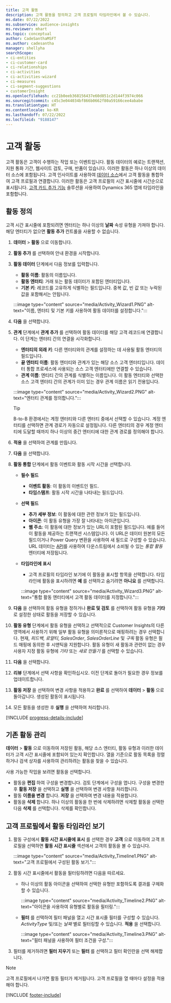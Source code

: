 ```yaml
---
title: 고객 활동
description: 고객 활동을 정의하고 고객 프로필의 타임라인에서 볼 수 있습니다.
ms.date: 07/22/2022
ms.subservice: audience-insights
ms.reviewer: mhart
ms.topic: conceptual
author: CadeSanthaMSFT
ms.author: cadesantha
manager: shellyha
searchScope:
- ci-entities
- ci-customer-card
- ci-relationships
- ci-activities
- ci-activities-wizard
- ci-measures
- ci-segment-suggestions
- customerInsight
ms.openlocfilehash: cc21b0eeb368156437e60d851c2d144f3974c066
ms.sourcegitcommit: c45c3e044034bf866b0662f80a59166cee4ababe
ms.translationtype: HT
ms.contentlocale: ko-KR
ms.lasthandoff: 07/22/2022
ms.locfileid: "9188147"
---
```

# <a name="customer-activities"></a>고객 활동

고객 활동은 고객이 수행하는 작업 또는 이벤트입니다. 활동 데이터의 예로는 트랜잭션, 지원 통화 기간, 웹사이트 검토, 구매, 반품이 있습니다. 이러한 활동은 하나 이상의 데이터 소스에 포함됩니다. 고객 인사이트를 사용하여 [데이터 소스](data-sources.md)에서 고객 활동을 통합하여 고객 프로필과 연결합니다. 이러한 활동은 고객 프로필의 시간 표시줄에 시간순으로 표시됩니다. [고객 카드 추가 기능](customer-card-add-in.md) 솔루션을 사용하여 Dynamics 365 앱에 타임라인을 포함합니다.

## <a name="define-an-activity"></a>활동 정의

고객 시간 표시줄에 포함되려면 엔터티는 하나 이상의 **날짜** 속성 유형을 가져야 합니다. 해당 엔터티가 없으면 **활동 추가** 컨트롤을 사용할 수 없습니다.

1. **데이터** > **활동** 으로 이동합니다.

1. **활동 추가** 를 선택하여 안내 환경을 시작합니다.

1. **활동 데이터** 단계에서 다음 정보를 입력합니다.

   - **활동 이름**: 활동의 이름입니다.
   - **활동 엔터티**: 거래 또는 활동 데이터가 포함된 엔터티입니다.
   - **기본 키**: 레코드를 고유하게 식별하는 필드입니다. 중복 값, 빈 값 또는 누락된 값을 포함해서는 안됩니다.

   :::image type="content" source="media/Activity_Wizard1.PNG" alt-text="이름, 엔터티 및 기본 키를 사용하여 활동 데이터를 설정합니다.":::

1. **다음** 을 선택합니다.

1. **관계** 단계에서 **관계 추가** 를 선택하여 활동 데이터를 해당 고객 레코드에 연결합니다. 이 단계는 엔터티 간의 연결을 시각화합니다.  

   - **엔터티의 외래 키**: 다른 엔터티와의 관계를 설정하는 데 사용될 활동 엔터티의 필드입니다.
   - **끝 엔터티 이름**: 활동 엔터티와 관계가 있는 해당 소스 고객 엔터티입니다. 데이터 통합 프로세스에 사용되는 소스 고객 엔터티에만 연결할 수 있습니다.
   - **관계 이름**: 엔티티 간의 관계를 식별하는 이름입니다. 이 활동 엔터티와 선택한 소스 고객 엔터티 간의 관계가 이미 있는 경우 관계 이름은 읽기 전용입니다.

   :::image type="content" source="media/Activity_Wizard2.PNG" alt-text="엔터티 관계를 정의합니다.":::

   > [!TIP]
   > B-to-B 환경에서는 계정 엔터티와 다른 엔터티 중에서 선택할 수 있습니다. 계정 엔터티를 선택하면 관계 경로가 자동으로 설정됩니다. 다른 엔터티의 경우 계정 엔터티에 도달할 때까지 하나 이상의 중간 엔터티에 대한 관계 경로를 정의해야 합니다.

1. **적용** 을 선택하여 관계를 만듭니다.

1. **다음** 을 선택합니다.

1. **활동 통합** 단계에서 활동 이벤트와 활동 시작 시간을 선택합니다.
   - **필수 필드**
      - **이벤트 활동**: 이 활동의 이벤트인 필드.
      - **타임스탬프**: 활동 시작 시간을 나타내는 필드입니다.

   - **선택 필드**
      - **추가 세부 정보**: 이 활동에 대한 관련 정보가 있는 필드입니다.
      - **아이콘**: 이 활동 유형을 가장 잘 나타내는 아이콘입니다.
      - **웹 주소**: 이 활동에 대한 정보가 있는 URL이 포함된 필드입니다. 예를 들어 이 활동을 제공하는 트랜잭션 시스템입니다. 이 URL은 데이터 원본의 모든 필드이거나 Power Query 변환을 사용하여 새 필드로 구성할 수 있습니다. URL 데이터는 [API](apis.md)를 사용하여 다운스트림에서 소비될 수 있는 *통합 활동* 엔터티에 저장됩니다.

   - **타임라인에 표시**
      - 고객 프로필의 타임라인 보기에 이 활동을 표시할 항목을 선택합니다. 타임라인에 활동을 표시하려면 **예** 를 선택하고 숨기려면 **아니요** 를 선택합니다.

      :::image type="content" source="media/Activity_Wizard3.PNG" alt-text="통합 활동 엔터티에서 고객 활동 데이터를 지정합니다.":::

1. **다음** 을 선택하여 활동 유형을 정하거나 **완료 및 검토** 를 선택하여 활동 유형을 **기타** 로 설정한 상태로 활동을 저장할 수 있습니다.

1. **활동 유형** 단계에서 활동 유형을 선택하고 선택적으로 Customer Insights의 다른 영역에서 사용하기 위해 일부 활동 유형을 의미론적으로 매핑하려는 경우 선택합니다. 현재, *피드백*, *로얄티*, *SalesOrder*, *SalesOrderLine* 및 *구독* 활동 유형은 필드 매핑에 동의한 후 시맨틱을 지원합니다. 활동 유형이 새 활동과 관련이 없는 경우 사용자 지정 활동 유형에 *기타* 또는 *새로 만들기* 를 선택할 수 있습니다.

1. **다음** 을 선택합니다.

1. **리뷰** 단계에서 선택 사항을 확인하십시오. 이전 단계로 돌아가 필요한 경우 정보를 업데이트합니다.

1. **활동 저장** 을 선택하여 변경 사항을 적용하고 **완료** 를 선택하여 **데이터** > **활동** 으로 돌아갑니다. 생성된 활동이 표시됩니다.

1. 모든 활동을 생성한 후 **실행** 을 선택하여 처리합니다.

[!INCLUDE [progress-details-include](includes/progress-details-pane.md)]

## <a name="manage-existing-activities"></a>기존 활동 관리

**데이터** > **활동** 으로 이동하여 저장된 활동, 해당 소스 엔터티, 활동 유형과 이러한 데이터가 고객 시간 표시줄에 포함되어 있는지 확인합니다. 열을 기준으로 활동 목록을 정렬하거나 검색 상자를 사용하여 관리하려는 활동을 찾을 수 있습니다.

사용 가능한 작업을 보려면 활동을 선택합니다.

- 활동을 **편집** 하여 구성을 변경합니다. 검토 단계에서 구성을 엽니다. 구성을 변경한 후 **활동 저장** 을 선택하고 **실행** 을 선택하여 변경 사항을 처리합니다.
- 활동 **이름을 변경** 합니다. **저장** 을 선택하여 변경 내용을 적용합니다.
- 활동을 **삭제** 합니다. 하나 이상의 활동을 한 번에 삭제하려면 삭제할 활동을 선택한 다음 **삭제** 를 선택합니다. 삭제를 확인합니다.

## <a name="view-activity-timelines-on-customer-profiles"></a>고객 프로필에서 활동 타임라인 보기

1. 활동 구성에서 **활동 시간 표시줄에 표시** 를 선택한 경우 **고객** 으로 이동하여 고객 프로필을 선택하면 **활동 시간 표시줄** 섹션에서 고객의 활동을 볼 수 있습니다.

   :::image type="content" source="media/Activity_Timeline1.PNG" alt-text="고객 프로필에서 구성된 활동 보기.":::

1. 활동 시간 표시줄에서 활동을 필터링하려면 다음을 따르세요.

   - 하나 이상의 활동 아이콘을 선택하여 선택한 유형만 포함하도록 결과를 구체화할 수 있습니다.

     :::image type="content" source="media/Activity_Timeline2.PNG" alt-text="아이콘을 사용하여 유형별로 활동을 필터링.":::

   - **필터** 를 선택하여 필터 패널을 열고 시간 표시줄 필터를 구성할 수 있습니다. *ActivityType* 및/또는 *날짜* 별로 필터링할 수 있습니다. **적용** 을 선택합니다.

     :::image type="content" source="media/Activity_Timeline3.PNG" alt-text="필터 패널을 사용하여 필터 조건을 구성.":::

1. 필터를 제거하려면 **필터 지우기** 또는 **필터** 를 선택하고 필터 확인란을 선택 해제합니다.

> [!NOTE]
> 고객 프로필에서 나가면 활동 필터가 제거됩니다. 고객 프로필을 열 때마다 설정을 적용해야 합니다.

[!INCLUDE [footer-include](includes/footer-banner.md)]
